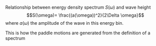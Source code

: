 Relationship between energy density spectrum $S(\omega)$ and wave height
$$S(\omega)= \frac{(a(\omega))^2}{2\Delta \omega}$$
where $a(\omega)$ the amplitude of the wave in this energy bin. 

This is how the paddle motions are generated from the definition of a spectrum